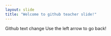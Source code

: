 ```yaml
---
layout: slide
title: "Welcome to github teacher slide!"
---
```

Github text change
Use the left arrow to go back!